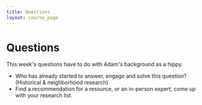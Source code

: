 ```yaml
---
title: Questions
layout: course_page
---
```


# Questions

This week's questions have to do with Adam's background as a hippy. 

- Who has already started to answer, engage and solve this question? (Historical & neighborhood research)
- Find a recommendation for a resource, or an in-person expert, come up with your research list. 
